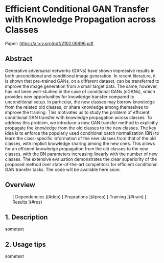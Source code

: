 # Efficient Conditional GAN Transfer with Knowledge Propagation across Classes
Paper: https://arxiv.org/pdf/2102.06696.pdf

## Abstract
Generative adversarial networks (GANs) have shown impressive results in both unconditional and conditional image generation. In recent literature, it is shown that pre-trained GANs, on a different dataset, can be transferred to improve the image generation from a small target data. The same, however, has not been well-studied in the case of conditional GANs (cGANs), which provides new opportunities for knowledge transfer compared to unconditional setup. In particular, the new classes may borrow knowledge from the related old classes, or share knowledge among themselves to improve the training. This motivates us to study the problem of efficient conditional GAN transfer with knowledge propagation across classes. To address this problem, we introduce a new GAN transfer method to explicitly propagate the knowledge from the old classes to the new classes. The key idea is to enforce the popularly used conditional batch normalization (BN) to learn the class-specific information of the new classes from that of the old classes, with implicit knowledge sharing among the new ones. This allows for an efficient knowledge propagation from the old classes to the new classes, with the BN parameters increasing linearly with the number of new classes. The extensive evaluation demonstrates the clear superiority of the proposed method over state-of-the-art competitors for efficient conditional GAN transfer tasks. 
The code will be available here soon.

## Overview
<ol>
<item>[ Dependencies ](#dep)</item>
<item>[ Preprations ](#prep)</item>
<item>[ Training ](#train)</item>
<item>[ Results ](#res)</item>
</ol>

<a name="desc"></a>
## 1. Description

sometext

<a name="usage"></a>
## 2. Usage tips

sometext



